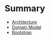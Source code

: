 # Summary

* [Architecture](Architecture/README.md)
* [Domain Model](Domain_Model/README.md)
* [Bootstrap](Bootstrap/README.md)
